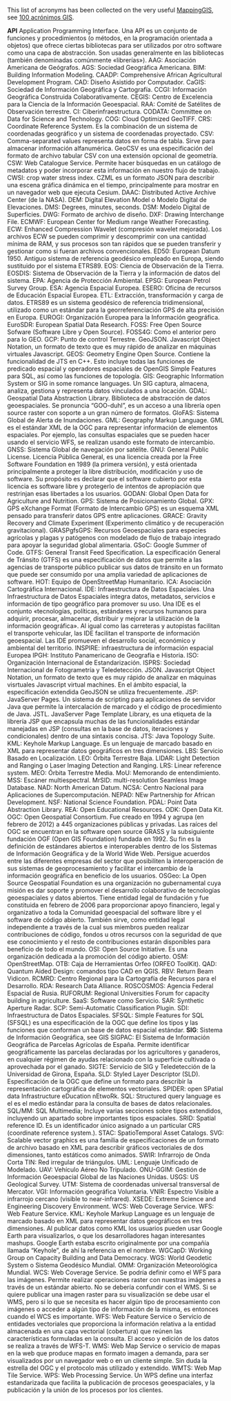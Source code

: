 This list of acronyms has been collected on the very useful [MappingGIS](https://mappinggis.com/), see [100 acrónimos GIS](https://mappinggis.com/2023/06/acronimos-gis-que-deberias-conocer/).

**API** Application Programming Interface. Una API es un conjunto de funciones y procedimientos (o métodos, en la programación orientada a objetos) que ofrece ciertas bibliotecas para ser utilizados por otro software como una capa de abstracción. Son usadas generalmente en las bibliotecas (también denominadas comúnmente «librerías»).
AAG: Asociación Americana de Geógrafos.
AGS: Sociedad Geográfica Americana.
BIM: Building Information Modeling.
CAADP: Comprehensive African Agricultural Development Program.
CAD: Diseño Asistido por Computador.
CaGIS: Sociedad de Información Geográfica y Cartografía.
CCGI: Información Geográfica Construida Colaborativamente.
CEGIS: Centro de Excelencia para la Ciencia de la Información Geoespacial.
RAA: Comité de Satélites de Observación terrestre.
CI: Ciberinfraestructura.
CODATA: Committee on Data for Science and Technology.
COG: Cloud Optimized GeoTIFF.
CRS: Coordinate Reference System. Es la combinación de un sistema de coordenadas geográfico y un sistema de coordenadas proyectado.
CSV: Comma-separated values representa datos en forma de tabla. Sirve para almacenar información alfanumérica. GeoCSV es una especificación del formato de archivo tabular CSV con una extensión opcional de geometría.
CSW: Web Catalogue Service. Permite hacer búsquedas en un catálogo de metadatos y poder incorporar esta información en nuestro flujo de trabajo.
CWSI: crop water stress index.
CZML es un formato JSON para describir una escena gráfica dinámica en el tiempo, principalmente para mostrar en un navegador web que ejecuta Cesium.
DAAC: Distributed Active Archive Center (de la NASA).
DEM: Digital Elevation Model o Modelo Digital de Elevaciones.
DMS: Degrees, minutes, seconds.
DSM: Modelo Digital de Superficies.
DWG: Formato de archivo de diseño.
DXF: Drawing Interchange File.
ECMWF: European Center for Medium range Weather Forecasting.
ECW: Enhanced Compression Wavelet (compresión wavelet mejorada). Los archivos ECW se pueden comprimir y descomprimir con una cantidad mínima de RAM, y sus procesos son tan rápidos que se pueden transferir y gestionar como si fueran archivos convencionales.
ED50: European Datum 1950. Antiguo sistema de referencia geodésico empleado en Europa, siendo sustituido por el sistema ETRS89.
EOS: Ciencia de Observación de la Tierra.
EOSDIS: Sistema de Observación de la Tierra y la información de datos del sistema.
EPA: Agencia de Protección Ambiental.
EPSG: European Petrol Survey Group.
ESA: Agencia Espacial Europea.
ESERO: Oficina de recursos de Educación Espacial Europea.
ETL: Extracción, transformación y carga de datos.
ETRS89 es un sistema geodésico de referencia tridimensional, utilizado como un estándar para la georreferenciación GPS de alta precisión en Europa.
EUROGI: Organización Europea para la Información geográfica.
EuroSDR: European Spatial Data Research.
FOSS: Free Open Source Sofware (Software Libre y Open Source).
FOSS4G: Como el anterior pero para lo GEO.
GCP: Punto de control Terrestre.
GeoJSON. Javascript Object Notation, un formato de texto que es muy rápido de analizar en máquinas virtuales Javascript.
GEOS: Geometry Engine Open Source. Contiene la funcionalidad de JTS en C++. Esto incluye todas las funciones de predicado espacial y operadores espaciales de OpenGIS Simple Features para SQL, así como las funciones de topología.
GIS: Geographic Information System or SIG in some romance languages. Un SIG captura, almacena, analiza, gestiona y representa datos vinculados a una locación.
GDAL: Geospatial Data Abstraction Library. Biblioteca de abstracción de datos geoespaciales. Se pronuncia “GOO-duhl”, es un acceso a una librería open source raster con soporte a un gran número de formatos.
GloFAS: Sistema Global de Alerta de Inundaciones.
GML: Geography Markup Language. GML es el estándar XML de la  OGC para representar información de elementos espaciales. Por ejemplo, las consultas espaciales que se pueden hacer usando el servicio WFS, se realizan usando este formato de intercambio.
GNSS: Sistema Global de navegación por satélite.
GNU: General Public License. Licencia Pública General, es una licencia creada por la Free Software Foundation en 1989 (la primera versión), y está orientada principalmente a proteger la libre distribución, modificación y uso de software. Su propósito es declarar que el software cubierto por esta licencia es software libre y protegerlo de intentos de apropiación que restrinjan esas libertades a los usuarios.
GODAN: Global Open Data for Agriculture and Nutrition.
GPS: Sistema de Posicionamiento Global.
GPX: GPS eXchange Format (Formato de Intercambio GPS) es un esquema XML pensado para transferir datos GPS entre aplicaciones.
GRACE: Gravity Recovery and Climate Experiment (Experimento climático y de recuperación gravitacional).
GRASPgfsGPS: Recursos Geoespaciales para especies agrícolas y plagas y patógenos con modelado de flujo de trabajo integrado para apoyar la seguridad global alimentaria.
GSoC: Google Summer of Code.
GTFS: General Transit Feed Specification. La especificación General de Tránsito (GTFS) es una especificación de datos que permite a las agencias de transporte público publicar sus datos de tránsito en un formato que puede ser consumido por una amplia variedad de aplicaciones de software.
HOT: Equipo de OpenStreetMap Humanitario.
ICA: Asociación Cartográfica Internacional.
IDE: Infraestructura de Datos Espaciales. Una Infraestructura de Datos Espaciales integra datos, metadatos, servicios e información de tipo geográfico para promover su uso. Una IDE es el conjunto «tecnologías, políticas, estándares y recursos humanos para adquirir, procesar, almacenar, distribuir y mejorar la utilización de la información geográfica». Al igual como las carreteras y autopistas facilitan el transporte vehicular, las IDE facilitan el transporte de información geoespacial. Las IDE promueven el desarrollo social, económico y ambiental del territorio.
INSPIRE: infraestructura de información espacial Europea
IPGH: Instituto Panamericano de Geografía e Historia.
ISO: Organización Internacional de Estandarización.
ISPRS: Sociedad Internacional de Fotogrametría y Teledetección.
JSON. Javascript Object Notation, un formato de texto que es muy rápido de analizar en máquinas visrtuales Javascript virtual machines. En el ámbito espacial, la especificación extendida GeoJSON se utiliza frecuentemente.
JSP: JavaServer Pages. Un sistema de scripting para aplicaciones de servidor Java que permite la intercalación de marcado y el código de procedimiento de Java.
JSTL. JavaServer Page Template Library, es una etiqueta de la librería JSP que encapsula muchas de las funcionalidades estándar manejadas en  JSP (consultas en la base de datos, iteraciones y condicionales) dentro de una sintaxis concisa.
JTS: Java Topology Suite.
KML: Keyhole Markup Language. Es un lenguaje de marcado basado en XML para representar datos geográficos en tres dimensiones.
LBS: Servicio Basado en Localización.
LEO: Órbita Terrestre Baja.
LIDAR: Light Detection and Ranging o Laser Imaging Detection and Ranging.
LRS: Linear reference system.
MEO: Órbita Terrestre Media.
MoU: Memorando de entendimiento.
MSS: Escáner multiespectral.
MrSID: multi-resolution Seamless Image Database.
NAD: North American Datum.
NCSA: Centro Nacional para Aplicaciones de Supercomputación.
NEPAD: NEw Partnership for African Development.
NSF: National Science Foundation.
PDAL: Point Data Abstraction Library.
REA: Open Educational Resources.
ODK: Open Data Kit.
OGC: Open Geospatial Consortium. Fue creado en 1994 y agrupa (en febrero de 2012) a 445 organizaciones públicas y privadas. Las raíces del OGC se encuentran en la software open source GRASS y la subsiguiente fundación OGF (Open GIS Foundation) fundada en 1992. Su fin es la definición de estándares abiertos e interoperables dentro de los Sistemas de Información Geográfica y de la World Wide Web. Persigue acuerdos entre las diferentes empresas del sector que posibiliten la interoperación de sus sistemas de geoprocesamiento y facilitar el intercambio de la información geográfica en beneficio de los usuarios.
OSGeo: La Open Source Geospatial Foundation es una organización no gubernamental cuya misión es dar soporte y promover el desarrollo colaborativo de tecnologías geoespaciales y datos abiertos. Tiene entidad legal de fundación y fue constituida en febrero de 2006 para proporcionar apoyo financiero, legal y organizativo a toda la Comunidad geoespacial del software libre y el software de código abierto. También sirve, como entidad legal independiente a través de la cual sus miembros pueden realizar contribuciones de código, fondos u otros recursos con la seguridad de que ese conocimiento y el resto de contribuciones estarán disponibles para beneficio de todo el mundo.
OSI: Open Source Initiative. Es una organización dedicada a la promoción del código abierto.
OSM: OpenStreetMap.
OTB: Caja de Herramientas Orfeo (ORFEO ToolKit).
QAD: Quantum Aided Design: comandos tipo CAD en QGIS.
RBV: Return Beam Vidicon.
RCMRD: Centro Regional para la Cartografía de Recursos para el Desarrollo.
RDA: Research Data Alliance.
ROSCOSMOS: Agencia Federal Espacial de Rusia.
RUFORUM: Regional Universities Forum for capacity building in agriculture.
SaaS: Software como Servicio.
SAR: Synthetic Aperture Radar.
SCP: Semi-Automatic Classification Plugin.
SDI: Infraestructura de Datos Espaciales.
SFSQL: Simple Features for SQL (SFSQL) es una especificación de la OGC que define los tipos y las funciones que conforman un base de datos espacial estándar.
**SIG**: Sistema de Información Geográfica, see GIS
SIGPAC: El Sistema de Información Geográfica de Parcelas Agrícolas de España. Permite identificar geográficamente las parcelas declaradas por los agricultores y ganaderos, en cualquier régimen de ayudas relacionado con la superficie cultivada o aprovechada por el ganado.
SIGTE: Servicio de SIG y Teledetección de la Universidad de Girona, España.
SLD: Styled Layer Descriptor (SLD). Especificación de la OGC que define un formato para describir la representación cartográfica de elementos vectoriales.
SPIDER: open SPatial data Infrastructure eDucation nEtwoRk.
SQL: Structured query language es el es el medio estándar para la consulta de bases de datos relacionales.
SQL/MM: SQL Multimedia; Incluye varias secciones sobre tipos extendidos, incluyendo un apartado sobre importantes tipos espaciales.
SRID: Spatial reference ID. Es un identificador único asignado a un particular CRS (coordinate reference system.).
STAC: SpatioTemporal Asset Catalogs.
SVG: Scalable vector graphics es una familia de especificaciones de un formato de archivo basado en XML para describir gráficos vectoriales de dos dimensiones, tanto estáticos como animados.
SWIR: Infrarrojo de Onda Corta
TIN: Red irregular de triángulos.
UML: Lenguaje Unificado de Modelado.
UAV: Vehículo Aéreo No Tripulado.
ONU-GGIM: Gestión de Información Geoespacial Global de las Naciones Unidas.
USGS: US Geological Survey.
UTM: Sistema de coordenadas universal transversal de Mercator.
VGI: Información geográfica Voluntaria.
VNIR: Espectro Visible a infrarrojo cercano (visible to near-infrared).
XSEDE: Extreme Science and Engineering Discovery Environment.
WCS: Web Coverage Service.
WFS: Web Feature Service.
KML: Keyhole Markup Language es un lenguaje de marcado basado en XML para representar datos geográficos en tres dimensiones. Al publicar datos como KML los usuarios pueden usar Google Earth para visualizarlos, o que los desarrolladores hagan interesantes mashups. Google Earth estaba escrito originalmente por una compañía  llamada “Keyhole”, de ahí la referencia en el nombre.
WGCapD: Working Group on Capacity Building and Data Democracy.
WGS: World Geodetic System o Sistema Geodésico Mundial.
OMM: Organización Meteorológica Mundial.
WCS: Web Coverage Service. Se podría definir como el WFS para las imágenes. Permite realizar operaciones raster con nuestras imágenes a través de un estándar abierto. No se debería confundir con el WMS. Si se quiere publicar una imagen raster para su visualización se debe usar el WMS, pero si lo que se necesita es hacer algún tipo de procesamiento con imágenes o acceder a algún tipo de información de la misma, es entonces cuando el WCS es importante.
WFS: Web Feature Service o Servicio de entidades vectoriales que proporciona la información relativa a la entidad almacenada en una capa vectorial (cobertura) que reúnen las características formuladas en la consulta. El acceso y edición de los datos se realiza a través de WFS-T.
WMS: Web Map Service o servicio de mapas en la web que produce mapas en formato imagen a demanda, para ser visualizados por un navegador web o en un cliente simple. Sin duda la estrella del OGC y el protocolo más utilizado y extendido.
WMTS: Web Map Tile Service.
WPS: Web Processing Service. Un WPS define una interfaz estandarizada que facilita la publicación de procesos geoespaciales, y la publicación  y la unión de los procesos por los clientes.
